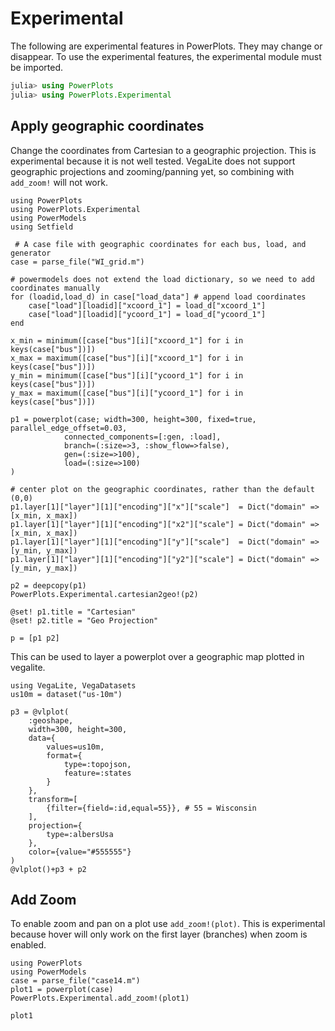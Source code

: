 # Experimental

The following are experimental features in PowerPlots.  They may change or disappear. To use the experimental features, the experimental module must be imported.

```julia
julia> using PowerPlots
julia> using PowerPlots.Experimental
```

## Apply geographic coordinates
Change the coordinates from Cartesian to a geographic projection. This is experimental because it is not well tested.
VegaLite does not support geographic projections and zooming/panning yet, so combining with `add_zoom!` will not work.

```@example geo_plot
using PowerPlots
using PowerPlots.Experimental
using PowerModels
using Setfield

 # A case file with geographic coordinates for each bus, load, and generator
case = parse_file("WI_grid.m")

# powermodels does not extend the load dictionary, so we need to add coordinates manually
for (loadid,load_d) in case["load_data"] # append load coordinates
    case["load"][loadid]["xcoord_1"] = load_d["xcoord_1"]
    case["load"][loadid]["ycoord_1"] = load_d["ycoord_1"]
end

x_min = minimum([case["bus"][i]["xcoord_1"] for i in keys(case["bus"])])
x_max = maximum([case["bus"][i]["xcoord_1"] for i in keys(case["bus"])])
y_min = minimum([case["bus"][i]["ycoord_1"] for i in keys(case["bus"])])
y_max = maximum([case["bus"][i]["ycoord_1"] for i in keys(case["bus"])])

p1 = powerplot(case; width=300, height=300, fixed=true, parallel_edge_offset=0.03,
            connected_components=[:gen, :load],
            branch=(:size=>3, :show_flow=>false),
            gen=(:size=>100),
            load=(:size=>100)
)

# center plot on the geographic coordinates, rather than the default (0,0)
p1.layer[1]["layer"][1]["encoding"]["x"]["scale"]  = Dict("domain" => [x_min, x_max])
p1.layer[1]["layer"][1]["encoding"]["x2"]["scale"] = Dict("domain" => [x_min, x_max])
p1.layer[1]["layer"][1]["encoding"]["y"]["scale"]  = Dict("domain" => [y_min, y_max])
p1.layer[1]["layer"][1]["encoding"]["y2"]["scale"] = Dict("domain" => [y_min, y_max])

p2 = deepcopy(p1)
PowerPlots.Experimental.cartesian2geo!(p2)

@set! p1.title = "Cartesian"
@set! p2.title = "Geo Projection"

p = [p1 p2]
```

This can be used to layer a powerplot over a geographic map plotted in vegalite.

```@example geo_plot
using VegaLite, VegaDatasets
us10m = dataset("us-10m")

p3 = @vlplot(
    :geoshape,
    width=300, height=300,
    data={
        values=us10m,
        format={
            type=:topojson,
            feature=:states
        }
    },
    transform=[
        {filter={field=:id,equal=55}}, # 55 = Wisconsin
    ],
    projection={
        type=:albersUsa
    },
    color={value="#555555"}
)
@vlplot()+p3 + p2
```


## Add Zoom
To enable zoom and pan on a plot use `add_zoom!(plot)`.  This is experimental because hover will only work on the first layer (branches) when zoom is enabled.

```@example
using PowerPlots
using PowerModels
case = parse_file("case14.m")
plot1 = powerplot(case)
PowerPlots.Experimental.add_zoom!(plot1)

plot1
```
